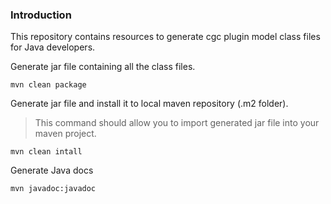 ### Introduction
This repository contains resources to generate cgc plugin model class files for Java developers.

Generate jar file containing all the class files.
```shell
mvn clean package
```
Generate jar file and install it to local maven repository (.m2 folder).
> This command should allow you to import generated jar file into your maven project.  
```shell
mvn clean intall
```

Generate Java docs
```shell
mvn javadoc:javadoc
```
